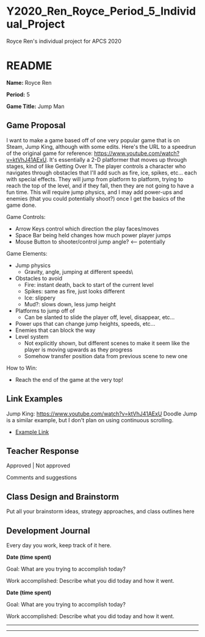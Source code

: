 # Y2020_Ren_Royce_Period_5_Individual_Project
Royce Ren's individual project for APCS 2020

# README #

**Name:**	Royce Ren

**Period:**	5

**Game Title:** Jump Man

## Game Proposal ##

I want to make a game based off of one very popular game that is on Steam, Jump King, although with some edits. Here's the URL to a speedrun of the original game for reference: https://www.youtube.com/watch?v=ktVhJ41AExU. It's essentially a 2-D platformer that moves up through stages, kind of like Getting Over It. The player controls a character who navigates through obstacles that I'll add such as fire, ice, spikes, etc... each with special effects. They will jump from platform to platform, trying to reach the top of the level, and if they fall, then they are not going to have a fun time. This will require jump physics, and I may add power-ups and enemies (that you could potentially shoot?) once I get the basics of the game done.

Game Controls:

+ Arrow Keys control which direction the play faces/moves
+ Space Bar being held changes how much power player jumps
+ Mouse Button to shooter/control jump angle? <-- potentially

Game Elements:

+ Jump physics
    + Gravity, angle, jumping at different speeds\
+ Obstacles to avoid
    + Fire: instant death, back to start of the current level
    + Spikes: same as fire, just looks different
    + Ice: slippery
    + Mud?: slows down, less jump height
+ Platforms to jump off of
    + Can be slanted to slide the player off, level, disappear, etc...
+ Power ups that can change jump heights, speeds, etc...
+ Enemies that can block the way
+ Level system
    + Not explicitly shown, but different scenes to make it seem like the player is moving upwards as they progress
    + Somehow transfer position data from previous scene to new one

How to Win:

+ Reach the end of the game at the very top!

## Link Examples ##
Jump King: https://www.youtube.com/watch?v=ktVhJ41AExU
Doodle Jump is a similar example, but I don't plan on using continuous scrolling.

+ [Example Link](http://www.freewebarcade.com/game/tiny-empire/)

## Teacher Response ##

Approved | Not approved

Comments and suggestions

## Class Design and Brainstorm ##

Put all your brainstorm ideas, strategy approaches, and class outlines here

## Development Journal ##

Every day you work, keep track of it here.

**Date (time spent)**

Goal:  What are you trying to accomplish today?

Work accomplished:  Describe what you did today and how it went.

**Date (time spent)**

Goal:  What are you trying to accomplish today?

Work accomplished:  Describe what you did today and how it went.

***
***
